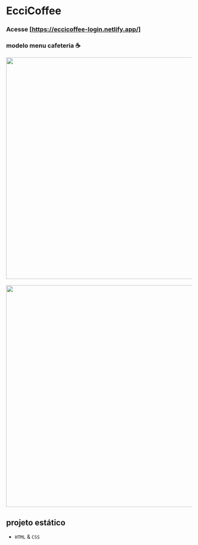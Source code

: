 # EcciCoffee

### Acesse [https://eccicoffee-login.netlify.app/]

### modelo menu cafeteria ☕

<div align= center>
  <img src="https://user-images.githubusercontent.com/75847604/186507162-8b2d9a6a-863c-403e-9689-27d2b8d6016a.png" width=600 /> 
</div>

</br>

<div align= center>
  <img src="https://user-images.githubusercontent.com/75847604/186507364-00d96c9f-a985-40c3-bd33-e12ed9108177.png" width=600 />
</div>

## projeto estático

- `HTML` & `CSS`

